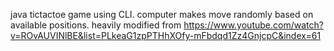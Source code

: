 java tictactoe game using CLI. computer makes move randomly based on available positions. heavily modified from https://www.youtube.com/watch?v=ROvAUVINlBE&list=PLkeaG1zpPTHhXOfy-mFbdqd1Zz4GnjcpC&index=61
